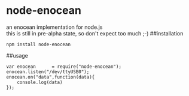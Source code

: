 # node-enocean
an enocean implementation for node.js   
this is still in pre-alpha state, so don't expect too much ;-)
##installation
```
npm install node-enocean
```
##usage
```
var enocean      = require("node-enocean");  
enocean.listen("/dev/ttyUSB0"); 
enocean.on("data",function(data){   
	console.log(data) 
});
```
